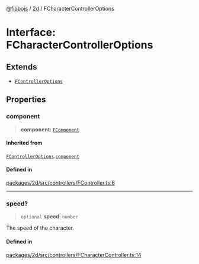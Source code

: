 [@fibbojs](/api/index) / [2d](/api/2d) / FCharacterControllerOptions

# Interface: FCharacterControllerOptions

## Extends

- [`FControllerOptions`](FControllerOptions.md)

## Properties

### component

> **component**: [`FComponent`](../classes/FComponent.md)

#### Inherited from

[`FControllerOptions`](FControllerOptions.md).[`component`](FControllerOptions.md#component)

#### Defined in

[packages/2d/src/controllers/FController.ts:6](https://github.com/fibbojs/fibbo/blob/b15d2db28a257e995075ea40c3de44dde73dcbf1/packages/2d/src/controllers/FController.ts#L6)

***

### speed?

> `optional` **speed**: `number`

The speed of the character.

#### Defined in

[packages/2d/src/controllers/FCharacterController.ts:14](https://github.com/fibbojs/fibbo/blob/b15d2db28a257e995075ea40c3de44dde73dcbf1/packages/2d/src/controllers/FCharacterController.ts#L14)
